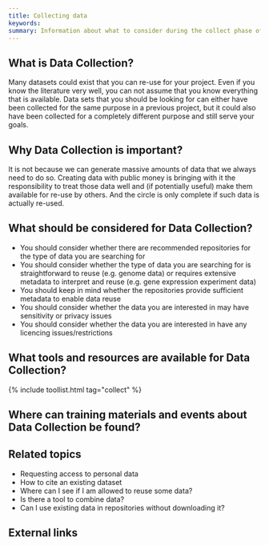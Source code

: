 ```yaml
---
title: Collecting data
keywords:
summary: Information about what to consider during the collect phase of the data cycle
---
```


## What is Data Collection?
Many datasets could exist that you can re-use for your project. Even if you know the literature very well, you can not assume that you know everything that is available. Data sets that you should be looking for can either have been collected for the same purpose in a previous project, but it could also have been collected for a completely different purpose and still serve your goals.

## Why Data Collection is important?
It is not because we can generate massive amounts of data that we always need to do so. Creating data with public money is bringing with it the responsibility to treat those data well and (if potentially useful) make them available for re-use by others. And the circle is only complete if such data is actually re-used.

## What should be considered for Data Collection?
* You should consider whether there are recommended repositories for the type of data you are searching for
* You should consider whether the type of data you are searching for is straightforward to reuse (e.g. genome data) or requires extensive metadata to interpret and reuse (e.g. gene expression experiment data)
* You should keep in mind whether the repositories provide sufficient metadata to enable data reuse
* You should consider whether the data you are interested in may have sensitivity or privacy issues
* You should consider whether the data you are interested in have any licencing issues/restrictions

## What tools and resources are available for Data Collection?
{% include toollist.html tag="collect" %}

## Where can training materials and events about Data Collection be found?

## Related topics
* Requesting access to personal data
* How to cite an existing dataset
* Where can I see if I am allowed to reuse some data?
* Is there a tool to combine data?
* Can I use existing data in repositories without downloading it?

## External links
